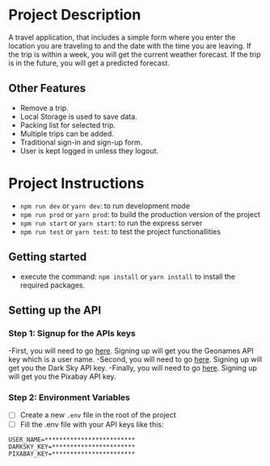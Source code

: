 # Project Description
A travel application, that includes a simple form where you enter the location you are traveling to and the date with the time you are leaving. If the trip is within a week, you will get the current weather forecast. If the trip is in the future, you will get a predicted forecast.

## Other Features
- Remove a trip.
- Local Storage is used to save data.
- Packing list for selected trip.
- Multiple trips can be added.
- Traditional sign-in and sign-up form.
- User is kept logged in unless they logout.

# Project Instructions
- `npm run dev` or `yarn dev`: to run development mode
- `npm run prod` or `yarn prod`: to build the production version of the project
- `npm run start` or `yarn start`: to run the express server
- `npm run test` or `yarn test`: to test the project functionallities

## Getting started
- execute the command: `npm install` or `yarn install` to install the required packages.

## Setting up the API

### Step 1: Signup for the APIs keys
-First, you will need to go [here](http://www.geonames.org/export/web-services.html). Signing up will get you the Geonames API key which is a user name.
-Second, you will need to go [here](https://darksky.net/dev). Signing up will get you the Dark Sky API key.
-Finally, you will need to go [here](https://pixabay.com/api/docs/). Signing up will get you the Pixabay API key.

### Step 2: Environment Variables
- [ ] Create a new ```.env``` file in the root of the project
- [ ] Fill the .env file with your API keys like this:
```
USER_NAME=*************************
DARKSKY_KEY=***********************
PIXABAY_KEY=***********************
```